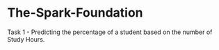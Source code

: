 # The-Spark-Foundation
Task 1 - Predicting the percentage of a student based on the number of Study Hours.
